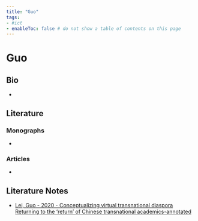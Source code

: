 ```yaml
---
title: "Guo"
tags: 
- #ict   
- enableToc: false # do not show a table of contents on this page
---
```


# Guo

## Bio
- 

## Literature
### Monographs 
- 

### Articles 
- 

## Literature Notes
- [Lei, Guo - 2020 - Conceptualizing virtual transnational diaspora Returning to the ‘return’ of Chinese transnational academics-annotated](002.LiteratureNotes/Lei,%20Guo%20-%202020%20-%20Conceptualizing%20virtual%20transnational%20diaspora%20Returning%20to%20the%20‘return’%20of%20Chinese%20transnational%20academics-annotated.md)